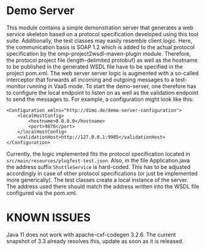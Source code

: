 # Demo Server

This module contains a simple demonstration server that generates a web service skeleton based on a protocol specification developed using this tool suite.
Additionally, the test classes may easily resemble client logic.
Here, the communication basis is SOAP 1.2 which is added to the actual protocol specification by the omp-project2wsdl-maven-plugin module.
Therefore, the protocol project file (length-delimited protobuf) as well as the hostname to be published in the generated WSDL file have to be specified in the project pom.xml.
The web server server logic is augmented with a so-called interceptor that forwards all incoming and outgoing messages to a test-monitor running in VaaS mode.
To start the demo-server, one therefore has to configure the local endpoint to listen on as well as the validation endpoint to send the messages to.
For example, a configuration might look like this:
```$xml
<Configuration xmlns="http://dimo.de/demo-server-configuration">
    <localHostConfig>
        <hostname>0.0.0.0</hostname>
        <port>9876</port>
    </localHostConfig>
    <validationHost>http://127.0.0.1:9985</validationHost>
</Configuration>
```
Currently, the logic implemented fits the protocol specification located in `src/main/resources/plugfest-test.json`.
Also, in the file Application.java the address suffix `ShuttleService` is hard-coded.
This has to be adjusted accordingly in case of other protocol specifications (or just be implemented more generically).
The test classes create a local instance of the server. The address used there should match the address written into the WSDL file configured via the pom.xml.

# KNOWN ISSUES
Java 11 does not work with apache-cxf-codegen 3.2.6. The current snapshot of 3.3 already resolves this, update as soon as it is released.
